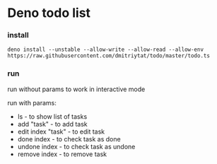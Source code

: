 # Deno todo list

### install

`deno install --unstable --allow-write --allow-read --allow-env https://raw.githubusercontent.com/dmitriytat/todo/master/todo.ts`

### run

run without params to work in interactive mode

run with params:
- ls - to show list of tasks
- add "task"        - to add task
- edit index "task" - to edit task
- done index        - to check task as done
- undone index      - to check task as undone
- remove index      - to remove task
